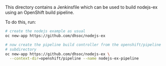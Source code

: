 This directory contains a Jenkinsfile which can be used to build
nodejs-ex using an OpenShift build pipeline.

To do this, run:

```bash
# create the nodejs example as usual
oc new-app https://github.com/dhsoc/nodejs-ex

# now create the pipeline build controller from the openshift/pipeline
# subdirectory
oc new-app https://github.com/dhsoc/nodejs-ex \
  --context-dir=openshift/pipeline --name nodejs-ex-pipeline
```
